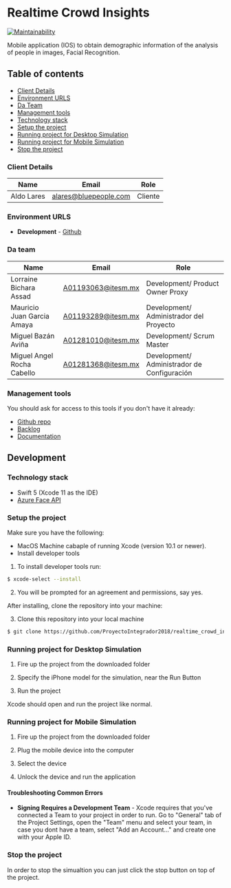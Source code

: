 # Realtime Crowd Insights

[![Maintainability](https://api.codeclimate.com/v1/badges/da71592131fb15bceb70/maintainability)](https://codeclimate.com/github/ProyectoIntegrador2018/realtime_crowd_insights/maintainability)

Mobile application (IOS) to obtain demographic information of the analysis of people in images, Facial Recognition.

## Table of contents

* [Client Details](#client-details)
* [Environment URLS](#environment-urls)
* [Da Team](#da-team)
* [Management tools](#management-tools)
* [Technology stack](#technology-stack)
* [Setup the project](#setup-the-project)
* [Running project for Desktop Simulation](#running-project-for-desktop-simulation)
* [Running project for Mobile Simulation](#running-project-for-mobile-simulation)
* [Stop the project](#stop-the-project)

### Client Details

| Name               | Email             | Role |
| ------------------ | ----------------- | ---- |
| Aldo Lares | alares@bluepeople.com | Cliente  |


### Environment URLS

* **Development** - [Github](https://github.com/ProyectoIntegrador2018/realtime_crowd_insights)

### Da team

| Name           | Email             | Role        |
| -------------- | ----------------- | ----------- |
| Lorraine Bichara Assad | A01193063@itesm.mx | Development/ Product Owner Proxy |
| Mauricio Juan Garcia Amaya | A01193289@itesm.mx | Development/ Administrador del Proyecto |
| Miguel Bazán Aviña | A01281010@itesm.mx | Development/ Scrum Master |
| Miguel Angel Rocha Cabello | A01281368@itesm.mx | Development/ Administrador de Configuración |

### Management tools

You should ask for access to this tools if you don't have it already:

* [Github repo](https://github.com/ProyectoIntegrador2018/realtime_crowd_insights.git)
* [Backlog](https://github.com/ProyectoIntegrador2018/realtime_crowd_insights/issues)
* [Documentation](https://drive.google.com/drive/folders/1y1KpT7vFpG4_QRMRK7sWLa76lrSAd-c-)

## Development
### Technology stack
* Swift 5 (Xcode 11 as the IDE)
* [Azure Face API](https://azure.microsoft.com/en-us/services/cognitive-services/face/)

### Setup the project

Make sure you have the following:

* MacOS Machine cabaple of running Xcode (version 10.1 or newer).
* Install developer tools

1. To install developer tools run:

```bash
$ xcode-select --install
```
2. You will be prompted for an agreement and permissions, say yes.

After installing, clone the repository into your machine:

3. Clone this repository into your local machine

```bash
$ git clone https://github.com/ProyectoIntegrador2018/realtime_crowd_insights.git
```

### Running project for Desktop Simulation

1. Fire up the project from the downloaded folder

2. Specify the iPhone model for the simulation, near the Run Button

3. Run the project

Xcode should open and run the project like normal.

### Running project for Mobile Simulation

1. Fire up the project from the downloaded folder

2. Plug the mobile device into the computer

3. Select the device

4. Unlock the device and run the application

#### Troubleshooting Common Errors

* **Signing Requires a Development Team** - Xcode requires that you've connected a Team to your project in order to run. Go to "General" tab of the Project Settings, open the "Team" menu and select your team, in case you dont have a team, select "Add an Account..." and create one with your Apple ID.

### Stop the project

In order to stop the simualtion you can just click the stop button on top of the project. 
